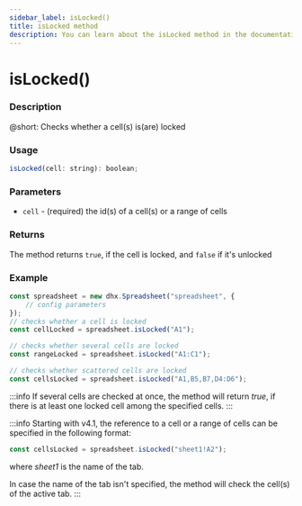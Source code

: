 ```yaml
---
sidebar_label: isLocked()
title: isLocked method
description: You can learn about the isLocked method in the documentation of the DHTMLX JavaScript Spreadsheet library. Browse developer guides and API reference, try out code examples and live demos, and download a free 30-day evaluation version of DHTMLX Spreadsheet.
---
```


# isLocked()

### Description

@short: Checks whether a cell(s) is(are) locked

### Usage

~~~jsx
isLocked(cell: string): boolean;
~~~

### Parameters

- `cell` - (required) the id(s) of a cell(s) or a range of cells

### Returns

The method returns `true`, if the cell is locked, and `false` if it's unlocked

### Example

~~~jsx {5,8,11}
const spreadsheet = new dhx.Spreadsheet("spreadsheet", {
    // config parameters
});
// checks whether a cell is locked
const cellLocked = spreadsheet.isLocked("A1");

// checks whether several cells are locked
const rangeLocked = spreadsheet.isLocked("A1:C1");

// checks whether scattered cells are locked
const cellsLocked = spreadsheet.isLocked("A1,B5,B7,D4:D6");
~~~

:::info
If several cells are checked at once, the method will return *true*, if there is at least one locked cell among the specified cells.
:::

:::info
Starting with v4.1, the reference to a cell or a range of cells can be specified in the following format:

~~~jsx
const cellsLocked = spreadsheet.isLocked("sheet1!A2"); 
~~~

where *sheet1* is the name of the tab.

In case the name of the tab isn't specified, the method will check the cell(s) of the active tab.
:::